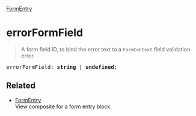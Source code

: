 [FormEntry](FormEntry.md)

# errorFormField

> A form field ID, to bind the error text to a `FormContext` field validation error.

<pre class="docgen_signature">errorFormField: <b>string</b> | <b>undefined</b>;</pre>

## Related

- [<!--{ref:class}-->FormEntry](FormEntry.md) \
    View composite for a form entry block.
